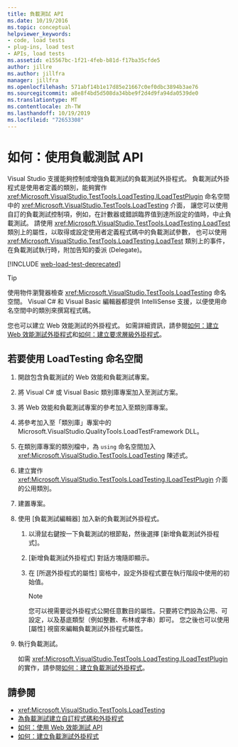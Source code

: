 ```yaml
---
title: 負載測試 API
ms.date: 10/19/2016
ms.topic: conceptual
helpviewer_keywords:
- code, load tests
- plug-ins, load test
- APIs, load tests
ms.assetid: e15567bc-1f21-4feb-b81d-f17ba35cfde5
author: jillre
ms.author: jillfra
manager: jillfra
ms.openlocfilehash: 571abf14b1e17d85e21667c0ef0dbc3894b3ae76
ms.sourcegitcommit: a8e8f4bd5d508da34bbe9f2d4d9fa94da0539de0
ms.translationtype: MT
ms.contentlocale: zh-TW
ms.lasthandoff: 10/19/2019
ms.locfileid: "72653308"
---
```

# <a name="how-to-use-the-load-test-api"></a>如何：使用負載測試 API

Visual Studio 支援能夠控制或增強負載測試的負載測試外掛程式。 負載測試外掛程式是使用者定義的類別，能夠實作 <xref:Microsoft.VisualStudio.TestTools.LoadTesting.ILoadTestPlugin> 命名空間中的 <xref:Microsoft.VisualStudio.TestTools.LoadTesting> 介面， 讓您可以使用自訂的負載測試控制項，例如，在計數器或錯誤臨界值到達所設定的值時，中止負載測試。 請使用 <xref:Microsoft.VisualStudio.TestTools.LoadTesting.LoadTest> 類別上的屬性，以取得或設定使用者定義程式碼中的負載測試參數， 也可以使用 <xref:Microsoft.VisualStudio.TestTools.LoadTesting.LoadTest> 類別上的事件，在負載測試執行時，附加告知的委派 (Delegate)。

[!INCLUDE [web-load-test-deprecated](includes/web-load-test-deprecated.md)]

> [!TIP]
> 使用物件瀏覽器檢查 <xref:Microsoft.VisualStudio.TestTools.LoadTesting> 命名空間。 Visual C# 和 Visual Basic 編輯器都提供 IntelliSense 支援，以便使用命名空間中的類別來撰寫程式碼。

您也可以建立 Web 效能測試的外掛程式。 如需詳細資訊，請參閱[如何：建立 Web 效能測試外掛程式](../test/how-to-create-a-web-performance-test-plug-in.md)和[如何：建立要求層級外掛程式](../test/how-to-create-a-request-level-plug-in.md)。

## <a name="to-use-the-loadtesting-namespace"></a>若要使用 LoadTesting 命名空間

1. 開啟包含負載測試的 Web 效能和負載測試專案。

2. 將 Visual C# 或 Visual Basic 類別庫專案加入至測試方案。

3. 將 Web 效能和負載測試專案的參考加入至類別庫專案。

4. 將參考加入至「類別庫」專案中的 Microsoft.VisualStudio.QualityTools.LoadTestFramework DLL。

5. 在類別庫專案的類別檔中，為 `using` 命名空間加入 <xref:Microsoft.VisualStudio.TestTools.LoadTesting> 陳述式。

6. 建立實作 <xref:Microsoft.VisualStudio.TestTools.LoadTesting.ILoadTestPlugin> 介面的公用類別。

7. 建置專案。

8. 使用 [負載測試編輯器] 加入新的負載測試外掛程式。

    1. 以滑鼠右鍵按一下負載測試的根節點，然後選擇 [新增負載測試外掛程式]。

    2. [新增負載測試外掛程式] 對話方塊隨即顯示。

    3. 在 [所選外掛程式的屬性] 窗格中，設定外掛程式要在執行階段中使用的初始值。

        > [!NOTE]
        > 您可以視需要從外掛程式公開任意數目的屬性。只要將它們設為公用、可設定，以及基底類型（例如整數、布林或字串）即可。 您之後也可以使用 [屬性] 視窗來編輯負載測試外掛程式屬性。

9. 執行負載測試。

     如需 <xref:Microsoft.VisualStudio.TestTools.LoadTesting.ILoadTestPlugin> 的實作，請參閱[如何：建立負載測試外掛程式](../test/how-to-create-a-load-test-plug-in.md)。

## <a name="see-also"></a>請參閱

- <xref:Microsoft.VisualStudio.TestTools.LoadTesting>
- [為負載測試建立自訂程式碼和外掛程式](../test/create-custom-code-and-plug-ins-for-load-tests.md)
- [如何：使用 Web 效能測試 API](../test/how-to-use-the-web-performance-test-api.md)
- [如何：建立負載測試外掛程式](../test/how-to-create-a-load-test-plug-in.md)
